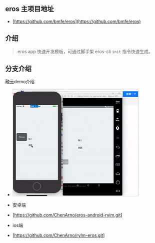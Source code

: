 ## eros 主项目地址
- [https://github.com/bmfe/eros](https://github.com/bmfe/eros)


## 介绍

> eros app 快速开发模板，可通过脚手架 eros-cli `init` 指令快速生成。

## 分支介绍

融云demo介绍

- <img src="https://github.com/ChenArno/ryim-eros-source/blob/master/ezgif-2-9c81f96a34.gif" width="400" style="margin-right:5px; border: 1px solid #ccc;" />

- 安卓端
- [https://github.com/ChenArno/eros-android-ryim.git]

- ios端
- [https://github.com/ChenArno/ryIm-eros.git]
